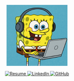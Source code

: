 <p align="center">
  <img src="SpongeBob Working on Laptop.png" width="200" alt="SpongeBob IT">
</p>

<p align="center">
  <a href="resume.pdf">
    <img alt="Resume" src="https://img.shields.io/badge/📄_View_Resume-blue?style=for-the-badge">
  </a>
  <a href="https://linkedin.com/in/Mattgregory96">
    <img alt="LinkedIn" src="https://img.shields.io/badge/🔗_LinkedIn-0077B5?style=for-the-badge&logo=linkedin&logoColor=white">
  </a>
  <a href="https://github.com/Mattstechlabs">
    <img alt="GitHub" src="https://img.shields.io/badge/💻_GitHub-000000?style=for-the-badge&logo=github&logoColor=white">
  </a>
</p>


